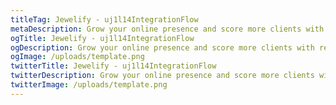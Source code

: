 ```yaml
---
titleTag: Jewelify - uj1l14IntegrationFlow
metaDescription: Grow your online presence and score more clients with responsive and user-friendly websites.
ogTitle: Jewelify - uj1l14IntegrationFlow
ogDescription: Grow your online presence and score more clients with responsive and user-friendly websites.
ogImage: /uploads/template.png
twitterTitle: Jewelify - uj1l14IntegrationFlow
twitterDescription: Grow your online presence and score more clients with responsive and user-friendly websites.
twitterImage: /uploads/template.png
---
```

